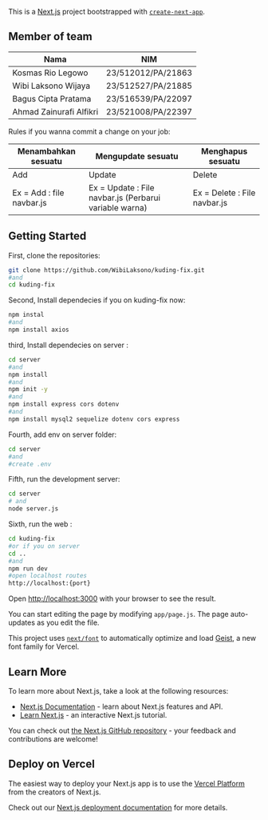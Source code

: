 This is a [Next.js](https://nextjs.org) project bootstrapped with [`create-next-app`](https://github.com/vercel/next.js/tree/canary/packages/create-next-app).

## Member of team

| Nama                    | NIM                   |
|--------------------------|------------------------|
| Kosmas Rio Legowo        | 23/512012/PA/21863      |
| Wibi Laksono Wijaya      | 23/512527/PA/21885      |
| Bagus Cipta Pratama      | 23/516539/PA/22097      |
| Ahmad Zainurafi Alfikri  | 23/521008/PA/22397      |

Rules if you wanna commit a change on your job:

| Menambahkan sesuatu  | Mengupdate sesuatu  | Menghapus sesuatu  |
|-----------|-----------|-----------|
| Add    | Update    | Delete    |
| Ex = Add : file navbar.js    | Ex = Update : File navbar.js (Perbarui variable warna)     | Ex = Delete : File navbar.js   |


## Getting Started

First, clone the repositories:

```bash
git clone https://github.com/WibiLaksono/kuding-fix.git
#and
cd kuding-fix
```

Second, Install dependecies if you on kuding-fix now: 

```bash
npm instal
#and
npm install axios
```

third, Install dependecies on server : 

```bash
cd server
#and
npm install
#and
npm init -y
#and
npm install express cors dotenv
#and
npm install mysql2 sequelize dotenv cors express

```

Fourth, add env on server folder:

```bash
cd server
#and
#create .env
```

Fifth, run the development server:

```bash
cd server
# and
node server.js
```

Sixth, run the web :

```bash
cd kuding-fix
#or if you on server
cd ..
#and
npm run dev
#open localhost routes
http://localhost:{port}
```

Open [http://localhost:3000](http://localhost:3000) with your browser to see the result.

You can start editing the page by modifying `app/page.js`. The page auto-updates as you edit the file.

This project uses [`next/font`](https://nextjs.org/docs/app/building-your-application/optimizing/fonts) to automatically optimize and load [Geist](https://vercel.com/font), a new font family for Vercel.

## Learn More

To learn more about Next.js, take a look at the following resources:

- [Next.js Documentation](https://nextjs.org/docs) - learn about Next.js features and API.
- [Learn Next.js](https://nextjs.org/learn) - an interactive Next.js tutorial.

You can check out [the Next.js GitHub repository](https://github.com/vercel/next.js) - your feedback and contributions are welcome!

## Deploy on Vercel

The easiest way to deploy your Next.js app is to use the [Vercel Platform](https://vercel.com/new?utm_medium=default-template&filter=next.js&utm_source=create-next-app&utm_campaign=create-next-app-readme) from the creators of Next.js.

Check out our [Next.js deployment documentation](https://nextjs.org/docs/app/building-your-application/deploying) for more details.
